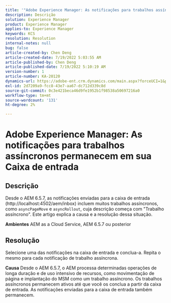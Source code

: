 ```yaml
---
title: '"Adobe Experience Manager: As notificações para trabalhos assíncronos permanecem em sua Caixa de entrada'''
description: Descrição
solution: Experience Manager
product: Experience Manager
applies-to: Experience Manager
keywords: KCS
resolution: Resolution
internal-notes: null
bug: false
article-created-by: Chen Deng
article-created-date: 7/19/2022 5:03:55 AM
article-published-by: Chen Deng
article-published-date: 7/19/2022 5:10:19 AM
version-number: 1
article-number: KA-20120
dynamics-url: https://adobe-ent.crm.dynamics.com/main.aspx?forceUCI=1&pagetype=entityrecord&etn=knowledgearticle&id=2971772b-2007-ed11-82e4-00224808e5cc
exl-id: 2d7209a9-fcc8-43e7-aa67-dc712d339c8d
source-git-commit: 0c3e421beca46d9fe1952b1f98538a50697216a0
workflow-type: tm+mt
source-wordcount: '131'
ht-degree: 2%

---
```


# Adobe Experience Manager: As notificações para trabalhos assíncronos permanecem em sua Caixa de entrada

## Descrição


Desde o AEM 6.5.7, as notificações enviadas para a caixa de entrada (http://localhost:4502/aem/inbox) incluem muitos trabalhos assíncronos, como `asyncPageMove` e `asyncRollout`, cuja descrição começa com &quot;Trabalho assíncrono&quot;.
Este artigo explica a causa e a resolução dessa situação.

<b>Ambientes</b>
AEM as a Cloud Service, AEM 6.5.7 ou posterior


## Resolução


Selecione uma das notificações na caixa de entrada e conclua-a. Repita o mesmo para cada notificação de trabalho assíncrona.

<b>Causa</b>
Desde o AEM 6.5.7, o AEM processa determinadas operações de longa duração e de uso intensivo de recursos, como movimentação de página e implantação do MSM como um trabalho assíncrono. Os trabalhos assíncronos permanecem ativos até que você os conclua a partir da caixa de entrada. As notificações enviadas para a caixa de entrada também permanecem.
